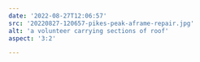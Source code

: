 ```yaml
---
date: '2022-08-27T12:06:57'
src: '20220827-120657-pikes-peak-aframe-repair.jpg'
alt: 'a volunteer carrying sections of roof'
aspect: '3:2'

---
```

